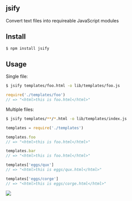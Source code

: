 ## jsify

Convert text files into requireable JavaScript modules

## Install

```bash
$ npm install jsify
```

## Usage

Single file:

 ```bash
$ jsify templates/foo.html -o lib/templates/foo.js
```

```js
require('./templates/foo')
// => "<html>this is foo.html</html>"
```

Multiple files:

```bash
$ jsify templates/**/*.html -o lib/templates/index.js
```

```js
templates = require('./templates')

templates.foo
// => "<html>this is foo.html</html>"

templates.bar
// => "<html>this is foo.html</html>"

templates['eggs/qux']
// => "<html>this is eggs/qux.html</html>"

templates['eggs/corge']
// => "<html>this is eggs/corge.html</html>"
```

![](https://dl.dropboxusercontent.com/s/s6npnnexhy4c1ew/npmel_13.jpg)
